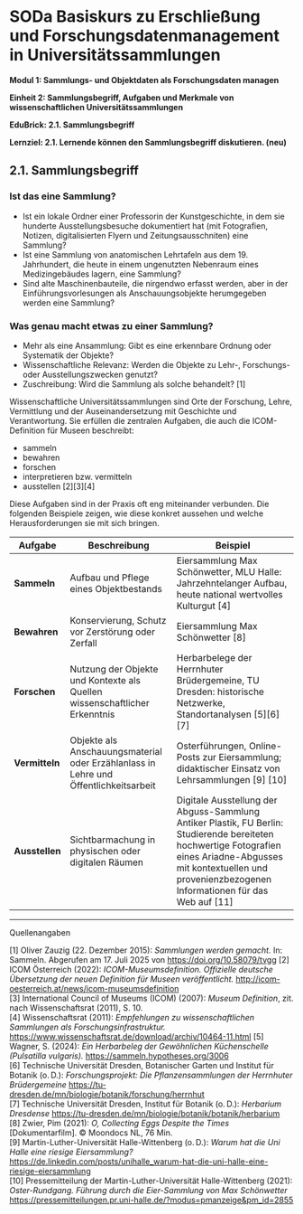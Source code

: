 <!--
*titel:
*author:in/urheber:in: Rebekka Reichert
orcid: https://orcid.org/0009-0006-8283-3234
email: SODa@sammlungen.io
*lizenz: cc by
lizenzlink: https://creativecommons.org/
*persistenter OER link: 
language: DE
version:  v1
beschreibung: 
format: SODaBasiskurs Workshop 
modultitel: Sammlungs- und Objektdaten als Forschungsdaten managen
modul: Modul 1
einheitstitel: Sammlungsbegriff
eiheit: Einheit 2
lernziel: Lernende können den Sammlungsbegriff diskutieren. (neu)
LZ-ID: (neu)
baustein: Baustein2.1
zielgruppe: https://zenodo.org/records/15574575
gestaltungsprinzip: Problemorientiertes Lernen und Peer Learning
keywords: ???
erstellungsdatum: 

technische metadaten:
medientyp: text
dateiformat: .md
dauer: 
größe:
software: Web
icon: https://raw.githubusercontent.com/chastik/SODa-Basiskurs/main/img/SODa-Logo_full.svg
icon: https://github.com/chastik/SODa-Basiskurs/blob/main/img/SODa-Logo_full.svg


link:    https://raw.githubusercontent.com/chastik/SODa-Basiskurs/refs/heads/main/soda.css

--> 

# SODa Basiskurs zu Erschließung und Forschungsdatenmanagement in Universitätssammlungen

**Modul 1: Sammlungs- und Objektdaten als Forschungsdaten managen**

**Einheit 2: Sammlungsbegriff, Aufgaben und Merkmale von wissenschaftlichen Universitätssammlungen**

**EduBrick: 2.1. Sammlungsbegriff**

**Lernziel: 2.1. Lernende können den Sammlungsbegriff diskutieren. (neu)**


## 2.1. Sammlungsbegriff

### **Ist das eine Sammlung?**
- Ist ein lokale Ordner einer Professorin der Kunstgeschichte, in dem sie hunderte Ausstellungsbesuche dokumentiert hat (mit Fotografien, Notizen, digitalisierten Flyern und Zeitungsausschniten) eine Sammlung?
- Ist eine Sammlung von anatomischen Lehrtafeln aus dem 19. Jahrhundert, die heute in einem ungenutzten Nebenraum eines Medizingebäudes lagern, eine Sammlung?
- Sind alte Maschinenbauteile, die nirgendwo erfasst werden, aber in der Einführungsvorlesungen als Anschauungsobjekte herumgegeben werden eine Sammlung?

### **Was genau macht etwas zu einer Sammlung?**
- Mehr als eine Ansammlung: Gibt es eine erkennbare Ordnung oder Systematik der Objekte?
- Wissenschaftliche Relevanz: Werden die Objekte zu Lehr-, Forschungs- oder Ausstellungszwecken genutzt?
- Zuschreibung: Wird die Sammlung als solche behandelt? [1]

Wissenschaftliche Universitätssammlungen sind Orte der Forschung, Lehre, Vermittlung und der Auseinandersetzung mit Geschichte und Verantwortung. Sie erfüllen die zentralen Aufgaben, die auch die ICOM-Definition für Museen beschreibt:

- sammeln  
- bewahren  
- forschen  
- interpretieren bzw. vermitteln  
- ausstellen [2][3][4]

Diese Aufgaben sind in der Praxis oft eng miteinander verbunden. Die folgenden Beispiele zeigen, wie diese konkret aussehen und welche Herausforderungen sie mit sich bringen.

 Aufgabe     | Beschreibung                                                                                         | Beispiel                                                                                                       |
|--------------|------------------------------------------------------------------------------------------------------|----------------------------------------------------------------------------------------------------------------|
| **Sammeln**   | Aufbau und Pflege eines Objektbestands                                 | Eiersammlung Max Schönwetter, MLU Halle: Jahrzehntelanger Aufbau, heute national wertvolles Kulturgut [4]   |
| **Bewahren**  | Konservierung, Schutz vor Zerstörung oder Zerfall                                                    | Eiersammlung Max Schönwetter [8]                                     |
| **Forschen**  | Nutzung der Objekte und Kontexte als Quellen wissenschaftlicher Erkenntnis                          | Herbarbelege der Herrnhuter Brüdergemeine, TU Dresden: historische Netzwerke, Standortanalysen [5][6][7]    |
| **Vermitteln**| Objekte als Anschauungsmaterial oder Erzählanlass in Lehre und Öffentlichkeitsarbeit                | Osterführungen, Online-Posts zur Eiersammlung; didaktischer Einsatz von Lehrsammlungen [9] [10]                 |
| **Ausstellen**| Sichtbarmachung in physischen oder digitalen Räumen                                                 | Digitale Ausstellung der Abguss-Sammlung Antiker Plastik, FU Berlin: Studierende bereiteten hochwertige Fotografien eines Ariadne-Abgusses mit kontextuellen und provenienzbezogenen Informationen für das Web auf [11] |




-----------
Quellenangaben

[1] Oliver Zauzig (22. Dezember 2015): *Sammlungen werden gemacht.* In: Sammeln. Abgerufen am 17. Juli 2025 von https://doi.org/10.58079/tvgg
[2] ICOM Österreich (2022): *ICOM-Museumsdefinition. Offizielle deutsche Übersetzung der neuen Definition für Museen veröffentlicht.* http://icom-oesterreich.at/news/icom-museumsdefinition  
[3] International Council of Museums (ICOM) (2007): *Museum Definition*, zit. nach Wissenschaftsrat (2011), S. 10.  
[4] Wissenschaftsrat (2011): *Empfehlungen zu wissenschaftlichen Sammlungen als Forschungsinfrastruktur.* https://www.wissenschaftsrat.de/download/archiv/10464-11.html 
[5] Wagner, S. (2024): *Ein Herbarbeleg der Gewöhnlichen Küchenschelle (Pulsatilla vulgaris).* https://sammeln.hypotheses.org/3006  
[6] Technische Universität Dresden, Botanischer Garten und Institut für Botanik (o. D.): *Forschungsprojekt: Die Pflanzensammlungen der Herrnhuter Brüdergemeine* https://tu-dresden.de/mn/biologie/botanik/forschung/herrnhut  
[7] Technische Universität Dresden, Institut für Botanik (o. D.): *Herbarium Dresdense* https://tu-dresden.de/mn/biologie/botanik/botanik/herbarium  
[8] Zwier, Pim (2021): *O, Collecting Eggs Despite the Times* [Dokumentarfilm]. © Moondocs NL, 76 Min.  
[9] Martin-Luther-Universität Halle-Wittenberg (o. D.): *Warum hat die Uni Halle eine riesige Eiersammlung?* https://de.linkedin.com/posts/unihalle_warum-hat-die-uni-halle-eine-riesige-eiersammlung  
[10] Pressemitteilung der Martin-Luther-Universität Halle-Wittenberg (2021): *Oster-Rundgang. Führung durch die Eier-Sammlung von Max Schönwetter* https://pressemitteilungen.pr.uni-halle.de/?modus=pmanzeige&pm_id=2855  




